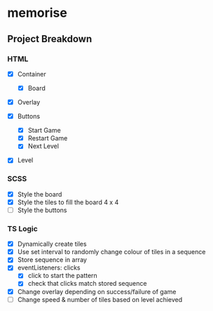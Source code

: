 # memorise

## Project Breakdown

### HTML

- [x] Container

  - [x] Board

- [x] Overlay

- [x] Buttons

  - [x] Start Game
  - [x] Restart Game
  - [x] Next Level

- [x] Level

### SCSS

- [x] Style the board
- [x] Style the tiles to fill the board 4 x 4
- [ ] Style the buttons

### TS Logic

- [x] Dynamically create tiles
- [x] Use set interval to randomly change colour of tiles in a sequence
- [x] Store sequence in array
- [x] eventListeners: clicks
  - [x] click to start the pattern
  - [x] check that clicks match stored sequence
- [x] Change overlay depending on success/failure of game
- [ ] Change speed & number of tiles based on level achieved
